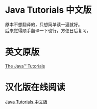 # Java Tutorials 中文版
原本不想翻译的，只想简单读一遍就好。  
后来觉得顺手翻译一下也行，方便日后复习。

# 英文原版
[The Java™ Tutorials](https://docs.oracle.com/javase/tutorial/)

# 汉化版在线阅读
[Java Tutorials 中文版](https://www.pingfangx.com/xx/translation/java_tutorial/read/github)